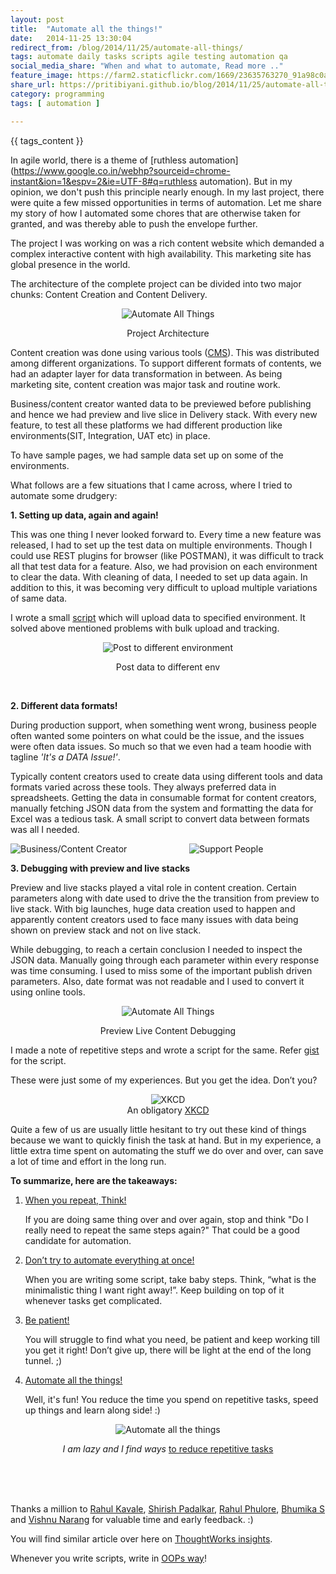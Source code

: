 ```yaml
---
layout: post
title:  "Automate all the things!"
date:   2014-11-25 13:30:04
redirect_from: /blog/2014/11/25/automate-all-things/
tags: automate daily tasks scripts agile testing automation qa
social_media_share: "When and what to automate, Read more .."
feature_image: https://farm2.staticflickr.com/1669/23635763270_91a98c0af6_m.jpg
share_url: https://pritibiyani.github.io/blog/2014/11/25/automate-all-things/
category: programming
tags: [ automation ]

---
```


<p id="post-meta">{{ tags_content }}</p>


In agile world, there is a theme of [ruthless automation](https://www.google.co.in/webhp?sourceid=chrome-instant&ion=1&espv=2&ie=UTF-8#q=ruthless automation). But in my opinion, we don't push this principle nearly enough. In my last project, there were quite a few missed opportunities in terms of automation. Let me share my story of how I automated some chores that are otherwise taken for granted, and was thereby able to push the envelope further.

The project I was working on was a rich content website which demanded a complex interactive content with high availability. This marketing site has global presence in the world.

The architecture of the complete project can be divided into two major chunks: Content Creation and Content Delivery.

<p align="middle">
    <img src="https://farm2.staticflickr.com/1651/23629348970_0c3a911635_z.jpg" alt="Automate All Things">
    	    <figcaption align="middle"> Project Architecture </figcaption>

</p>

Content creation was done using various tools ([CMS]( http://en.wikipedia.org/wiki/Content_management_system)). This was distributed among different organizations.
To support different formats of contents, we had an adapter layer for data transformation in between.
As being marketing site, content creation was major task and routine work.

Business/content creator wanted data to be previewed before publishing and hence we had preview and live slice in Delivery stack.
With every new feature, to test all these platforms we had different production like environments(SIT, Integration, UAT etc) in place.

To have sample pages, we had sample data set up on some of the environments.



What follows are a few situations that I came across, where I tried to automate some drudgery:

**1. Setting up data, again and again!**

This was one thing I never looked forward to. Every time a new feature was released, I had to set up the test data on multiple environments. Though I could use REST plugins for browser (like POSTMAN), it was difficult to track all that test data for a feature.
 Also, we had provision on each environment to clear the data. With cleaning of data, I needed to set up data again. In addition to this, it was becoming very difficult to upload multiple variations of same data.

I wrote a small [script](http://bit.do/gist_post_data_to_env) which will upload data to specified environment. It solved above mentioned problems with bulk upload and tracking.

<p align="middle">
    <img src="https://farm6.staticflickr.com/5779/23629539100_44f1746abf_z.jpg" alt="Post to different environment">
    <figcaption align="middle"> Post data to different env  </figcaption>
</p>
<br/>


**2. Different data formats!**

During production support, when something went wrong, business people often wanted some pointers on what could be the issue, and the issues were often data issues. So much so that we even had a team hoodie with tagline <i>'It's a DATA Issue!'</i>.

Typically content creators used to create data using different tools and data formats varied across these tools. They always preferred data in spreadsheets. Getting the data in consumable format for content creators, manually fetching JSON data from the system and formatting the data for Excel was a tedious task. A small script to convert data between formats was all I needed.

<p align = "middle">
        <img src="https://farm6.staticflickr.com/5686/23298434233_59efd3db53_n.jpg" alt="Business/Content Creator" style="float: left">
	    <img src="https://farm2.staticflickr.com/1526/23842723291_11c454e305_n.jpg" alt="Support People" >
</p>


**3. Debugging with preview and live stacks**

Preview and live stacks played a vital role in content creation. Certain parameters along with date used to drive the the transition from preview to live stack.
	With big launches, huge data creation used to happen and apparently content creators used to face many issues with data being shown on preview stack and not on live stack.

While debugging, to reach a certain conclusion I needed to inspect the JSON data.
Manually going through each parameter within every response was time consuming. I used to miss some of the important publish driven parameters. Also, date format was not readable and I used to convert it using online tools.


<p align="middle">
    <img src="https://farm2.staticflickr.com/1504/23298432293_dfb10edf72_n.jpg" alt="Automate All Things">
    <figcaption align="middle"> Preview Live Content Debugging </figcaption>
</p>

I made a note of repetitive steps and wrote a script for the same. Refer [gist](http://bit.do/gist_extract_publish_driven_parameters) for the script.

These were just some of my experiences. But you get the idea. Don’t you?

<p align="middle">
    <img src="https://farm6.staticflickr.com/5828/23816920682_73d64539aa_z.jpg" alt ="XKCD">
    <br/>
    An obligatory <a href="http://xkcd.com/1319">XKCD</a>
</p>

Quite a few of us are usually little hesitant to try out these kind of things because we want to quickly finish the task at hand. But in my experience, a little extra time spent on automating the stuff we do over and over, can save a lot of time and effort in the long run.

**To summarize, here are the takeaways:**

1. <u> When you repeat, Think! </u>

    If you are doing same thing over and over again, stop and think "Do I really need to repeat the same steps again?" That could be a good candidate for automation.

2. <u>Don’t try to automate everything at once!</u>

    When you are writing some script, take baby steps. Think, “what is the minimalistic thing I want right away!”. Keep building on top of it whenever tasks get complicated.

3. <u> Be patient! </u>

     You will struggle to find what you need, be patient and keep working till you get it right! Don’t give up, there will be light at the end of the long tunnel. ;)

4. <u> Automate all the things! </u>

    Well, it's fun! You reduce the time you spend on repetitive tasks, speed up things and learn along side! :)


<p align="middle">
    <img src="https://farm2.staticflickr.com/1669/23635763270_91a98c0af6_z.jpg" alt="Automate all the things" >
       <figcaption align="center"><i>I am lazy and I find ways </i><a href = "http://threevirtues.com/">to reduce repetitive tasks </a></figcaption>

</p>

<br/>
<br/>
<br/>

Thanks a million to [Rahul Kavale](https://twitter.com/yphalcombinator), [Shirish Padalkar](https://twitter.com/_Garbage_), [Rahul Phulore](https://twitter.com/missingfaktor), [Bhumika S](https://www.linkedin.com/pub/bhumika-s/16/562/299) and [Vishnu Narang](https://twitter.com/vishnu_narang) for valuable time and early feedback. :)

You will find similar article over here on [ThoughtWorks insights](https://www.thoughtworks.com/insights/blog/when-to-automate-and-why).

Whenever you write scripts, write in [OOPs way](https://practicingruby.com/articles/from-scripting-to-oop?u=dc2ab0f9bb)!



